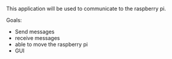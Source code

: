 This application will be used to communicate to the raspberry pi.

Goals: 


- Send messages
- receive messages
- able to move the raspberry pi
- GUI
